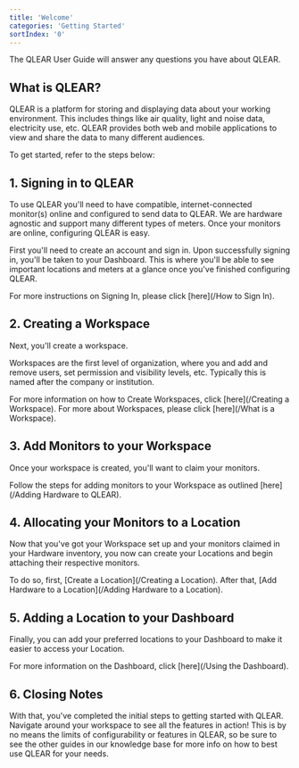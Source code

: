 ```yaml
---
title: 'Welcome'
categories: 'Getting Started'
sortIndex: '0'
---
```

The QLEAR User Guide will answer any questions you have about QLEAR.

## What is QLEAR?

QLEAR is a platform for storing and displaying data about your working environment. This includes things like air quality, light and noise data, electricity use, etc. QLEAR provides both web and mobile applications to view and share the data to many different audiences.

To get started, refer to the steps below:

## 1. Signing in to QLEAR

To use QLEAR you'll need to have compatible, internet-connected monitor(s) online and configured to send data to QLEAR. We are hardware agnostic and support many different types of meters. Once your monitors are online, configuring QLEAR is easy.

First you'll need to create an account and sign in. Upon successfully signing in, you'll be taken to your Dashboard. This is where you'll be able to see important locations and meters at a glance once you've finished configuring QLEAR.

For more instructions on Signing In, please click [here](/How to Sign In).

## 2. Creating a Workspace

Next, you'll create a workspace. 

Workspaces are the first level of organization, where you and add and remove users, set permission and visibility levels, etc. Typically this is named after the company or institution.

For more information on how to Create Workspaces, click [here](/Creating a Workspace). For more about Workspaces, please click [here](/What is a Workspace).

## 3. Add Monitors to your Workspace

Once your workspace is created, you'll want to claim your monitors. 

Follow the steps for adding monitors to your Workspace as outlined [here](/Adding Hardware to QLEAR).

## 4. Allocating your Monitors to a Location

Now that you've got your Workspace set up and your monitors claimed in your Hardware inventory, you now can create your Locations and begin attaching their respective monitors. 

To do so, first, [Create a Location](/Creating a Location). After that, [Add Hardware to a Location](/Adding Hardware to a Location).

## 5. Adding a Location to your Dashboard

Finally, you can add your preferred locations to your Dashboard to make it easier to access your Location.

For more information on the Dashboard, click [here](/Using the Dashboard).

## 6. Closing Notes

With that, you've completed the initial steps to getting started with QLEAR. Navigate around your workspace to see all the features in action! This is by no means the limits of configurability or features in QLEAR, so be sure to see the other guides in our knowledge base for more info on how to best use QLEAR for your needs.